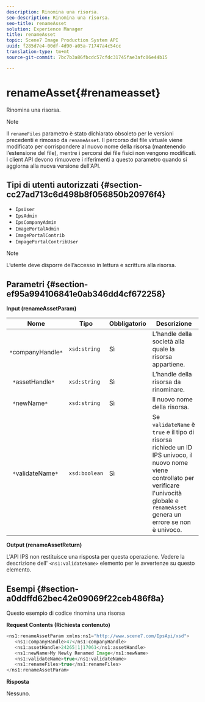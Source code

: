 ```yaml
---
description: Rinomina una risorsa.
seo-description: Rinomina una risorsa.
seo-title: renameAsset
solution: Experience Manager
title: renameAsset
topic: Scene7 Image Production System API
uuid: f285d7e4-00df-4d90-a05a-71747a4c54cc
translation-type: tm+mt
source-git-commit: 7bc7b3a86fbcdc57cfdc31745fae3afc06e44b15

---
```



# renameAsset{#renameasset}

Rinomina una risorsa.

>[!NOTE]
>
>Il `renameFiles` parametro è stato dichiarato obsoleto per le versioni precedenti e rimosso da `renameAsset`. Il percorso del file virtuale viene modificato per corrispondere al nuovo nome della risorsa (mantenendo l’estensione del file), mentre i percorsi dei file fisici non vengono modificati. I client API devono rimuovere i riferimenti a questo parametro quando si aggiorna alla nuova versione dell&#39;API.

## Tipi di utenti autorizzati {#section-cc27ad713c6d498b8f056850b20976f4}

* `IpsUser`
* `IpsAdmin`
* `IpsCompanyAdmin`
* `ImagePortalAdmin`
* `ImagePortalContrib`
* `ImpagePortalContribUser`

>[!NOTE]
>
>L’utente deve disporre dell’accesso in lettura e scrittura alla risorsa.

## Parametri {#section-ef95a994106841e0ab346dd4cf672258}

**Input (renameAssetParam)**

| Nome | Tipo | Obbligatorio | Descrizione |
|---|---|---|---|
| ` *`companyHandle`*` | `xsd:string` | Sì | L’handle della società alla quale la risorsa appartiene. |
| ` *`assetHandle`*` | `xsd:string` | Sì | L’handle della risorsa da rinominare. |
| ` *`newName`*` | `xsd:string` | Sì | Il nuovo nome della risorsa. |
| ` *`validateName`*` | `xsd:boolean` | Sì | Se `validateName` è `true` e il tipo di risorsa richiede un ID IPS univoco, il nuovo nome viene controllato per verificare l&#39;univocità globale e `renameAsset` genera un errore se non è univoco. |

**Output (renameAssetReturn)**

L&#39;API IPS non restituisce una risposta per questa operazione. Vedere la descrizione dell&#39; `<ns1:validateName>` elemento per le avvertenze su questo elemento.

## Esempi {#section-a0ddffd62bec42e09069f22ceb486f8a}

Questo esempio di codice rinomina una risorsa

**Request Contents (Richiesta contenuto)**

```java
<ns1:renameAssetParam xmlns:ns1="http://www.scene7.com/IpsApi/xsd">
   <ns1:companyHandle>47</ns1:companyHandle>
   <ns1:assetHandle>24265|1|17061</ns1:assetHandle>
   <ns1:newName>My Newly Renamed Image</ns1:newName>
   <ns1:validateName>true</ns1:validateName>
   <ns1:renameFiles>true</ns1:renameFiles>
</ns1:renameAssetParam>
```

**Risposta**

Nessuno.
